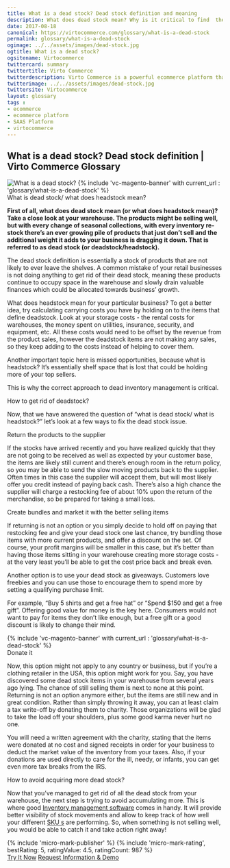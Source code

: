 ```yaml
---
title: What is a dead stock? Dead stock definition and meaning
description: What does dead stock mean? Why is it critical to find  the correct approach to dead inventory management? Learn more about it in this article.
date: 2017-08-18
canonical: https://virtocommerce.com/glossary/what-is-a-dead-stock
permalink: glossary/what-is-a-dead-stock
ogimage: ../../assets/images/dead-stock.jpg
ogtitle: What is a dead stock?
ogsitename: Virtocommerce
twittercard: summary
twittertitle: Virto Commerce
twitterdescription: Virto Commerce is a powerful ecommerce platform that includes everything you need to create an online store and sell online. Try it free with Free Community License
twitterimage: ../../assets/images/dead-stock.jpg
twittersite: Virtocommerce
layout: glossary
tags :
- ecommerce
- ecommerce platform
- SAAS Platform
- virtocommerce
---
```

<section itemscope itemtype="http://schema.org/Article">
    <meta itemprop="author" content="Virtocommerce">
    <meta itemprop="datePublished" content="2017-09-06">
    <meta itemprop="dateModified" content="2018-02-22">
    <div itemprop="articleBody" class="business-cnt">
        <div itemprop="mainEntityOfPage" class="head __cart">
            <h1 itemprop="headline" class="title">What is a dead stock? Dead stock definition | Virto Commerce Glossary</h1>
        </div>
        <span itemprop="image" itemscope itemtype="https://schema.org/ImageObject">
            <img itemprop="url contentUrl" alt="What is a dead stock?" src="assets/images/dead-stock.jpg" />
            <meta itemprop="width" content="910">
            <meta itemprop="height" content="376">
        </span>
        {% include 'vc-magento-banner' with current_url : 'glossary/what-is-a-dead-stock' %}
        <div class="section-title">What is dead stock/ what does headstock mean?</div>
        <p class="text">
            <strong>First of all, what does dead stock mean (or what does headstock mean)?  Take a close look at your warehouse. The products might be selling well, but with every change of seasonal collections, with every inventory re-stock there’s an ever growing pile of products that just don’t sell and the additional weight it adds to your business is dragging it down. That is referred to as dead stock (or deadstock/headstock). </strong>
        </p>
        <p class="text">
            The dead stock definition is essentially a stock of products that are not likely to ever leave the shelves.  A common mistake of your retail businesses is not doing anything to get rid of their dead stock, meaning these products continue to occupy space in the warehouse and slowly drain valuable finances which could be allocated towards business’ growth.
        </p>
        <p class="text">
            What does headstock mean for your particular business? To get a better idea, try calculating carrying costs you have by holding on to the items that define deadstock. Look at your storage costs - the rental costs for warehouses, the money spent on utilities, insurance, security, and equipment, etc. All these costs would need to be offset by the revenue from the product sales, however the deadstock items are not making any sales, so they keep adding to the costs instead of helping to cover them.
        </p>
        <p class="text">
            Another important topic here is missed opportunities, because what is headstock? It’s essentially shelf space that is lost that could be holding more of your top sellers.
        </p>
        <p class="text">
            This is why the correct approach to dead inventory management is critical.
        </p>
        <div class="section-title">How to get rid of deadstock?</div>
        <p class="text">
            Now, that we have answered the question of “what is dead stock/ what is headstock?” let’s look at a few ways to fix the dead stock issue.
        </p>
        <div class="section-title-h4">Return the products to the supplier</div>
        <p class="text">
            If the stocks have arrived recently and you have realized quickly that they are not going to be received as well as expected by your customer base, the items are likely still current and there’s enough room in the return policy, so you may be able to send the slow moving products back to the supplier. Often times in this case the supplier will accept them, but will most likely offer you credit instead of paying back cash. There’s also a high chance the supplier will charge a restocking fee of about 10% upon the return of the merchandise, so be prepared for taking a small loss.
        </p>
        <div class="section-title-h4">Create bundles and market it with the better selling items</div>
        <p class="text">
            If returning is not an option or you simply decide to hold off on paying that restocking fee and give your dead stock one last chance, try bundling those items with more current products, and offer a discount on the set. Of course, your profit margins will be smaller in this case, but it’s better than having those items sitting in your warehouse creating more storage costs - at the very least you’ll be able to get the cost price back and break even.
        </p>
        <p class="text">
            Another option is to use your dead stock as giveaways. Customers love freebies and you can use those to encourage them to spend more by setting a qualifying purchase limit.
        </p>
        <p class="text">
            For example, “Buy 5 shirts and get a free hat” or “Spend $150 and get a free gift”.  Offering good value for money is the key here. Consumers would not want to pay for items they don’t like enough, but a free gift or a good discount is likely to change their mind.
        </p>
        {% include 'vc-magento-banner' with current_url : 'glossary/what-is-a-dead-stock' %}
        <div class="section-title-h4">Donate it</div>
        <p class="text">
            Now, this option might not apply to any country or business, but if you’re a clothing retailer in the USA, this option might work for you.
            Say, you have discovered some dead stock items in your warehouse from several years ago lying. The chance of still selling them is next to none at this point. Returning is not an option anymore either, but the items are still new and in great condition. Rather than simply throwing it away, you can at least claim a tax write-off by donating them to charity. Those organizations will be glad to take the load off your shoulders, plus some good karma never hurt no one.
        </p>
        <p class="text">
            You will need a written agreement with the charity, stating that the items were donated at no cost and signed receipts in order for your business to deduct the market value of the inventory from your taxes. Also, if your donations are used directly to care for the ill, needy, or infants, you can get even more tax breaks from the IRS.
        </p>
        <div class="section-title">How to avoid acquiring more dead stock?</div>
        <p class="text">
            Now that you’ve managed to get rid of all the dead stock from your warehouse, the next step is trying to avoid accumulating more. This is where good <a href="{{ '/glossary/what-is-inventory-management' | absolute_url }}">Inventory management software</a> comes in handy. It will provide better visibility of stock movements and allow to keep track of how well your different <a href="{{ '/glossary/what-is-sku' | absolute_url }}">SKU s</a> are performing. So, when something is not selling well, you would be able to catch it and take action right away!
        </p>
        {% include 'micro-mark-publisher' %}
        {% include 'micro-mark-rating', bestRating: 5, ratingValue: 4.5, ratingCount: 987 %}
        <div class="actions">
            <a class="btn btn--orange" href="/try-now">Try It Now</a>
            <a class="btn btn--orange" href="/contact-us">Request Information & Demo</a>
        </div>
    </div>
</section>